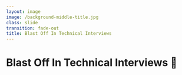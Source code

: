 ```yaml
---
layout: image
image: /background-middle-title.jpg
class: slide
transition: fade-out
title: Blast Off In Technical Interviews
---
```


<div class="flex h-full flex-items-center">
  <h1 class="text-left m-b-0 font-bold">
    Blast Off In Technical Interviews 🚀
  </h1>
</div>
